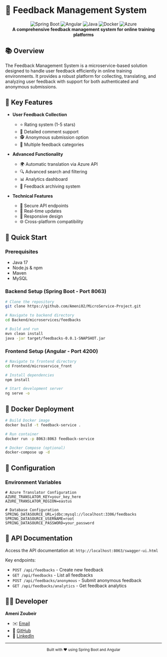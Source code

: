 # 📝 Feedback Management System

<div align="center">
  <img src="https://img.shields.io/badge/Spring_Boot-3.4-green" alt="Spring Boot">
  <img src="https://img.shields.io/badge/Angular-16-red" alt="Angular">
  <img src="https://img.shields.io/badge/Java-17-orange" alt="Java">
  <img src="https://img.shields.io/badge/Docker-Ready-blue" alt="Docker">
  <img src="https://img.shields.io/badge/Azure_Translator-Enabled-purple" alt="Azure">
</div>

<div align="center">
  <strong>A comprehensive feedback management system for online training platforms</strong>
</div>

## 📚 Overview

The Feedback Management System is a microservice-based solution designed to handle user feedback efficiently in online training environments. It provides a robust platform for collecting, translating, and analyzing user feedback with support for both authenticated and anonymous submissions.

## 🌟 Key Features

- **User Feedback Collection**
  - ⭐ Rating system (1-5 stars)
  - 💭 Detailed comment support
  - 🕵️ Anonymous submission option
  - 📝 Multiple feedback categories

- **Advanced Functionality**
  - 🌍 Automatic translation via Azure API
  - 🔍 Advanced search and filtering
  - 📊 Analytics dashboard
  - 📁 Feedback archiving system

- **Technical Features**
  - 🔐 Secure API endpoints
  - 🔄 Real-time updates
  - 📱 Responsive design
  - 🌐 Cross-platform compatibility

## 🚀 Quick Start

### Prerequisites
- Java 17
- Node.js & npm
- Maven
- MySQL

### Backend Setup (Spring Boot - Port 8063)
```bash
# Clone the repository
git clone https://github.com/Ameni02/MicroService-Project.git

# Navigate to backend directory
cd Backend/microservices/feedbacks

# Build and run
mvn clean install
java -jar target/feedbacks-0.0.1-SNAPSHOT.jar
```

### Frontend Setup (Angular - Port 4200)
```bash
# Navigate to frontend directory
cd Frontend/microservice_front

# Install dependencies
npm install

# Start development server
ng serve -o
```

## 🐳 Docker Deployment

```bash
# Build Docker image
docker build -t feedback-service .

# Run container
docker run -p 8063:8063 feedback-service

# Docker Compose (optional)
docker-compose up -d
```

## 🔧 Configuration

### Environment Variables
```properties
# Azure Translator Configuration
AZURE_TRANSLATOR_KEY=your_key_here
AZURE_TRANSLATOR_REGION=eastus

# Database Configuration
SPRING_DATASOURCE_URL=jdbc:mysql://localhost:3306/feedbacks
SPRING_DATASOURCE_USERNAME=root
SPRING_DATASOURCE_PASSWORD=your_password
```

## 📖 API Documentation

Access the API documentation at: `http://localhost:8063/swagger-ui.html`

Key endpoints:
- `POST /api/feedbacks` - Create new feedback
- `GET /api/feedbacks` - List all feedbacks
- `POST /api/feedbacks/anonymous` - Submit anonymous feedback
- `GET /api/feedbacks/analytics` - Get feedback analytics

## 👩‍💻 Developer

**Ameni Zoubeir**
- ✉️ [Email](mailto:ameni.zoubeir@esprit.tn)
- 🔗 [GitHub](https://github.com/Ameni02)
- 🔗 [LinkedIn](https://www.linkedin.com/in/ameni-zoubeir-b458082bb/)



---

<div align="center">
  <sub>Built with ❤️ using Spring Boot and Angular</sub>
</div>

